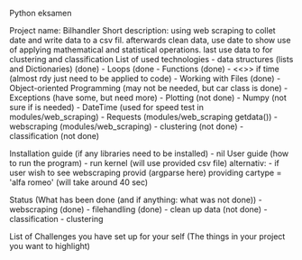 Python eksamen

Project name: Bilhandler
Short description: 
	using web scraping to collet date and write data to a csv fil. afterwards clean data, 
	use date to show use of applying mathematical and statistical operations.
	last use data to for clustering and classification
List of used technologies
	- data structures (lists and Dictionaries) (done)
	- Loops (done
	- Functions (done)
	- <<<argparse>>> if time (almost rdy just need to be applied to code)
	- Working with Files (done)
	- Object-oriented Programming (may not be needed, but car class is done)
	- Exceptions (have some, but need more)
	- Plotting (not done)
	- Numpy (not sure if is needed)
	- DateTime (used for speed test in modules/web_scraping)
	- Requests (modules/web_scraping getdata())
	- webscraping (modules/web_scraping)
	- clustering (not done)
	- classification (not done)

Installation guide (if any libraries need to be installed)
	- nil 
User guide (how to run the program)
	- run kernel (will use provided csv file)
	alternativ:
	- if user wish to see webscraping provid (argparse here) providing cartype = 'alfa romeo' 
		(will take around 40 sec) 

Status (What has been done (and if anything: what was not done))
	- webscraping (done)
	- filehandling (done)
	- clean up data (not done)
	- classification
	- clustering

List of Challenges you have set up for your self (The things in your project you want to highlight)
